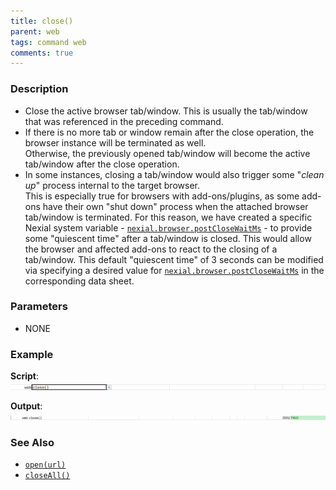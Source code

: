 ```yaml
---
title: close()
parent: web
tags: command web
comments: true
---
```


### Description
- Close the active browser tab/window.  This is usually the tab/window that was referenced in the preceding command.  
- If there is no more tab or window remain after the close operation, the browser instance will be terminated as well.  
  Otherwise, the previously opened tab/window will become the active tab/window after the close operation.
- In some instances, closing a tab/window would also trigger some "_clean up_" process internal to the target browser.  
  This is especially true for browsers with add-ons/plugins, as some add-ons have their own "shut down" process when 
  the attached browser tab/window is terminated.  For this reason, we have created a specific Nexial system variable - 
  [`nexial.browser.postCloseWaitMs`](../../systemvars/index.html#nexial.browser.postCloseWaitMs) - to provide some 
  "quiescent time" after a tab/window is closed.  This would allow the browser and affected add-ons to react to the 
  closing of a tab/window. This default "quiescent time" of 3 seconds can be modified via specifying a desired value 
  for [`nexial.browser.postCloseWaitMs`](../../systemvars/index.html#nexial.browser.postCloseWaitMs) in the corresponding data sheet.

### Parameters

- NONE

### Example

**Script**:<br/>
![](image/close_01.png)

**Output**:<br/>
![](image/close_02.png)

### See Also

- [`open(url)`](open(url))
- [`closeAll()`](closeAll())
